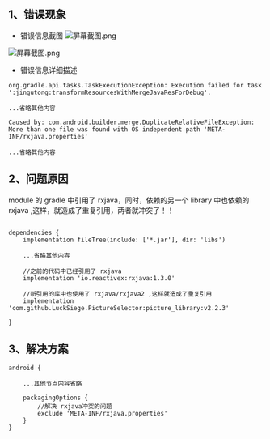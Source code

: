 ## 1、错误现象
* 错误信息截图
![](https://images.gitee.com/uploads/images/2018/0831/154445_ade29277_930142.png "屏幕截图.png")

![](https://images.gitee.com/uploads/images/2018/0831/154553_478d8471_930142.png "屏幕截图.png")

* 错误信息详细描述

```
org.gradle.api.tasks.TaskExecutionException: Execution failed for task ':jingutong:transformResourcesWithMergeJavaResForDebug'.

...省略其他内容

Caused by: com.android.builder.merge.DuplicateRelativeFileException: More than one file was found with OS independent path 'META-INF/rxjava.properties'

...省略其他内容

```

## 2、问题原因

module 的 gradle 中引用了 rxjava，同时，依赖的另一个 library 中也依赖的 rxjava ,这样，就造成了重复引用，两者就冲突了！！

```

dependencies {
    implementation fileTree(include: ['*.jar'], dir: 'libs')

    ...省略其他内容

    //之前的代码中已经引用了 rxjava
    implementation 'io.reactivex:rxjava:1.3.0'

    //新引用的库中也使用了 rxjava/rxjava2 ,这样就造成了重复引用
    implementation 'com.github.LuckSiege.PictureSelector:picture_library:v2.2.3'

}
```

## 3、解决方案

```
android {
   
    ...其他节点内容省略

    packagingOptions {
        //解决 rxjava冲突的问题
        exclude 'META-INF/rxjava.properties'
    }
}
```